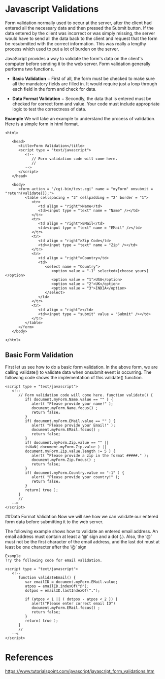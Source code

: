 # Javascript Validations

Form validation normally used to occur at the server, after the client had entered all the necessary data and then pressed the Submit button. If the data entered by the client was incorrect or was simply missing, the server would have to send all the data back to the client and request that the form be resubmitted with the correct information. This was really a lengthy process which used to put a lot of burden on the server.

JavaScript provides a way to validate the form's data on the client's computer before sending it to the web server. Form validation generally performs two functions.

- **Basic Validation** − First of all, the form must be checked to make sure all the mandatory fields are filled in. It would require just a loop through each field in the form and check for data.

- **Data Format Validation** − Secondly, the data that is entered must be checked for correct form and value. Your code must include appropriate logic to test the correctness of data.

**Example**
We will take an example to understand the process of validation. Here is a simple form in html format.
```
<html>

   <head>
      <title>Form Validation</title>
      <script type = "text/javascript">
         <!--  
            // Form validation code will come here.  
            //
         -->
      </script>
   </head>

   <body>
      <form action = "/cgi-bin/test.cgi" name = "myForm" onsubmit = "return(validate());">
         <table cellspacing = "2" cellpadding = "2" border = "1">
            <tr>
               <td align = "right">Name</td>
               <td><input type = "text" name = "Name" /></td>
            </tr>
            <tr>
               <td align = "right">EMail</td>
               <td><input type = "text" name = "EMail" /></td>
            </tr>
            <tr>
               <td align = "right">Zip Code</td>
               <td><input type = "text" name = "Zip" /></td>
            </tr>
            <tr>
               <td align = "right">Country</td>
               <td>
                  <select name = "Country">
                     <option value = "-1" selected>[choose yours]</option>
                     <option value = "1">USA</option>
                     <option value = "2">UK</option>
                     <option value = "3">INDIA</option>
                  </select>
               </td>
            </tr>
            <tr>
               <td align = "right"></td>
               <td><input type = "submit" value = "Submit" /></td>
            </tr>
         </table>
      </form>
   </body>

</html>
```

## Basic Form Validation
First let us see how to do a basic form validation. In the above form, we are calling validate() to validate data when onsubmit event is occurring. The following code shows the implementation of this validate() function.
```
<script type = "text/javascript">
   <!--  
      // Form validation code will come here. function validate() {    
         if( document.myForm.Name.value == "" ) {  
            alert( "Please provide your name!" );      
            document.myForm.Name.focus() ;      
            return false;  
         }  
         if( document.myForm.EMail.value == "" ) {  
            alert( "Please provide your Email!" );      
            document.myForm.EMail.focus() ;      
            return false;
         }  
         if( document.myForm.Zip.value == "" ||            
         isNaN( document.myForm.Zip.value ) ||            
         document.myForm.Zip.value.length != 5 ) {  
            alert( "Please provide a zip in the format #####." );      
            document.myForm.Zip.focus() ;      
            return false;  
         }  
         if( document.myForm.Country.value == "-1" ) {  
            alert( "Please provide your country!" );      
            return false;  
         }  
         return( true );  
      }  
      //
   -->
</script>
```

##Data Format Validation
Now we will see how we can validate our entered form data before submitting it to the web server.

The following example shows how to validate an entered email address. An email address must contain at least a ‘@’ sign and a dot (.). Also, the ‘@’ must not be the first character of the email address, and the last dot must at least be one character after the ‘@’ sign
```
Example
Try the following code for email validation.

<script type = "text/javascript">
   <!--  
      function validateEmail() {
         var emailID = document.myForm.EMail.value;    
         atpos = emailID.indexOf("@");    
         dotpos = emailID.lastIndexOf(".");    

         if (atpos < 1 || ( dotpos - atpos < 2 )) {       
            alert("Please enter correct email ID")         
            document.myForm.EMail.focus() ;         
            return false;    
         }     
         return( true );  
      }
      //
   --<
</script>
```

# References
https://www.tutorialspoint.com/javascript/javascript_form_validations.htm
